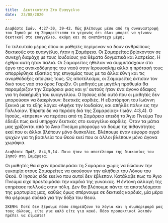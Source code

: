 ```yaml
---
title:  Δεκτικοτητα Στο Ευαγγελιο
date:  23/08/2020
---
```


`Διαβάστε Ιωάν. 4:27-30, 39-42. Πώς βλέπουμε μέσα από τη συναναστροφή του Ιησού με τη Σαμαρείτισσα το γεγονός ότι όλοι μπορεί να γίνουν δεκτικοί στο ευαγγέλιο, ακόμη και σε αναπάντεχα μέρη;`

Το τελευταίο μέρος όπου οι μαθητές περίμεναν να δουν ανθρώπους δεκτικούς στο ευαγγέλιο, ήταν η Σαμάρεια. Οι Σαμαρείτες βρίσκονταν σε συνεχή διαμάχη με τους Ιουδαίους για θέματα δογματικά και λατρείας. Η έχθρα αυτή ήταν παλιά. Οι Σαμαρείτες ήθελαν να συμμετάσχουν στο έργο της ανοικοδόμησης του ναού στην Ιερουσαλήμ αλλά η πρότασή τους απορρίφθηκε εξαιτίας της επιγαμίας τους με τα άλλα έθνη και τις ανορθόδοξες απόψεις τους. Ως αποτέλεσμα, οι Σαμαρείτες έκτισαν τον δικό τους ναό στο όρος Γαριζίν. Οι μαθητές με μεγάλη προθυμία θα παραμέριζαν την Σαμάρεια μιας και γι’ αυτούς ήταν ένα άγονο έδαφος για τη διακήρυξη του ευαγγελίου. Ο Ιησούς είδε αυτό που οι μαθητές δεν μπορούσαν να διακρίνουν: δεκτικές καρδιές. Η εξιστόρηση του Ιωάννη ξεκινά με τα εξής λόγια: «Αφήκε την Ιουδαίαν, και απήλθε πάλιν εις την Γαλιλαίαν. Έπρεπε δε να περάση διά της Σαμαρείας» (Ιωάν. 4:3,4). Ο Ιησούς, «έπρεπε» να περάσει από τη Σαμάρεια επειδή το Άγιο Πνεύμα Του έδειξε πως εκεί υπήρχαν δεκτικές στο ευαγγέλιο καρδιές. Όταν τα μάτια μας χρίζονται από το Άγιο Πνεύμα μπορούμε να δούμε τις πιθανότητες εκεί που οι άλλοι βλέπουν μόνο δυσκολίες. Βλέπουμε έναν εύφορο αγρό ψυχών για τη βασιλεία του Θεού εκεί που οι άλλοι βλέπουν μόνο άγονα χωράφια.

`Διαβάστε Πράξ. 8:4,5,14. Ποιο ήταν το αποτέλεσμα της διακονίας του Ιησού στη Σαμάρεια;`

Οι μαθητές θα είχαν προσπεράσει τη Σαμάρεια χωρίς να δώσουν την ευκαιρία στους Σαμαρείτες να ακούσουν την αλήθεια του Λόγου του Θεού. Ο Ιησούς είδε εκείνο που αυτοί δεν έβλεπαν. Κατάλαβε πως το Άγιο Πνεύμα είχε προετοιμάσει την καρδιά της γυναίκας. Η έντονη αλλαγή της επηρέασε πολλούς στην πόλη. Δεν θα βλέπουμε πάντα τα αποτελέσματα της μαρτυρίας μας, καθώς όμως σπέρνουμε σε δεκτικές καρδιές, μία μέρα θα φέρουμε σοδειά για την δόξα του Θεού.

`ΣΚΕΨΗ: Ποτέ δεν ξέρουμε πόσο επηρεάζουν τα λόγια και η συμπεριφορά μας τους άλλους, είτε για καλό είτε για κακό. Πόσο προσεκτικοί λοιπόν πρέπει να είμαστε!`